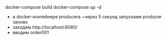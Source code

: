docker-compose build
docker-compose up -d

- в docker-контейнере producerа ~через 5 секунд запускаем producer заново
- заходим http://localhost:8080/
- вводим order001